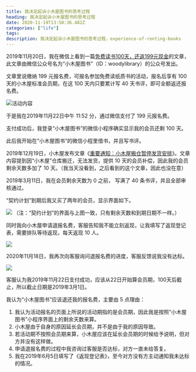 ```yaml
---
title: 我决定起诉小木屋图书的思考过程
heading: 我决定起诉小木屋图书的思考过程
date: 2020-11-19T13:50:36.482Z
categories: ["life"]
tags: 
description: 我决定起诉小木屋图书的思考过程，experience-of-renting-books
---
```



2019年11月20日，我在微信上看到一篇[免费读书100天，还返199元现金](https://mp.weixin.qq.com/s/HokczKiYlAwmm7mELhdJaw)的文章，此文章由微信公众号名为“小木屋图书”（ID：woodylibrary）的公众号发出。


文章里说缴纳 199 元报名费，可报名参加免费读纸质书的活动，报名后享有 100 天的小木屋标准会员期，在这 100 天内只要累计写 40 天书评，即可全额返还报名费。

![活动内容](https://gitee.com/smile365/blogimg/raw/master/sxy91/1605795725769.png)

于是我在2019年11月22日中午 11:52 分，通过微信支付了 199 元报名费。

支付成功后，我登录“小木屋图书”的微信小程序确实显示我的会员还剩 100 天。

此后我开始在“小木屋图书”的微信小程里借书，并且写书评。

2019年12月19日，小木屋发布文章《[重要通知：小木屋搬仓暂停发货安排](https://mp.weixin.qq.com/s/EPckVnPdzupkFel2yBjNpg)》。文章内容提到因“小木屋”仓库搬迁，无法发货，提供 10 天的会员补偿，因此我的会员剩余天数多加了 10 天。（我当天没看到，之后看到的这个文章，因此也没在意）

2019年3月11日，我在会员剩余天数为 0 之前， 写满了 40 条书评，并且全部审核通过。

“契约计划”到期后我又买了两年的会员，显示界面如下。

![](https://gitee.com/smile365/blogimg/raw/master/sxy91/1605800512403.png)
（注：“契约计划”的界面与上图一致，只有剩余天数和到期日期不一样。）

同时我向小木屋申请退报名费，客服告知我不能立刻返现，让我填写了返现登记表，需要排队等待返现，每天返现 10 人。

![](https://gitee.com/smile365/blogimg/raw/master/sxy91/1605797823764.png)


2020年11月18日，我再次向客服询问退报名费的进度，客服反馈说我没有达标。

![](https://gitee.com/smile365/blogimg/raw/master/sxy91/1605798188508.png)

客服认为我2019年11月22日支付成功，应该从22日开始算会员期，100天后截止，所以截止日期是2019年3月1日。

我认为“小木屋图书”应该退还我的报名费，主要由 5 点理由：

1. 我认为活动报名的页面上所说的活动期指的是会员期，因此我是按照“小木屋图书”小程序界面上的剩余天数来算。
2. 小木屋由于自身的原因延长会员期，并不是由于我的原因导致。
3. 若活动期不按照会员期来算，小木屋应该在延长会员期的时候给予说明，但对方并没有这样做。
4. 申请退报名费的过程中我咨询过客服是否达标，对方一直未给答复。
5. 我在2019年6月5日填写了《返现登记表》，至今对方没有方主动通知我未达标的情况。





